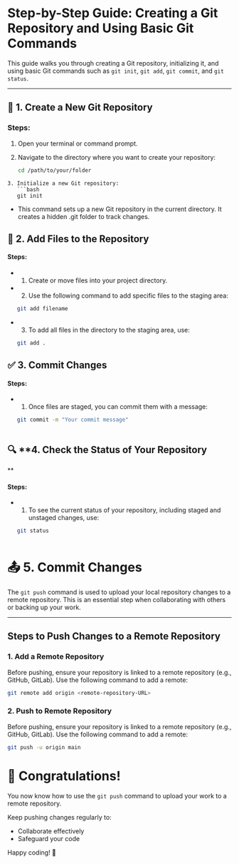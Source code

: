 # Step-by-Step Guide: Creating a Git Repository and Using Basic Git Commands

This guide walks you through creating a Git repository, initializing it, and using basic Git commands such as `git init`, `git add`, `git commit`, and `git status`.

---

## 📂 **1. Create a New Git Repository**

### **Steps:**
1. Open your terminal or command prompt.

2. Navigate to the directory where you want to create your repository:
   ```bash
   cd /path/to/your/folder
```
3. Initialize a new Git repository:
   ```bash
   git init
```
- This command sets up a new Git repository in the current directory. It creates a hidden .git folder to track changes.

## 📝 **2. Add Files to the Repository**
#### Steps:
- 1. Create or move files into your project directory.
- 2. Use the following command to add specific files to the staging area:
```bash
   git add filename 
   ```
- 3. To add all files in the directory to the staging area, use:
```bash
   git add . 
   ```
## ✅  **3. Commit Changes**
#### Steps:
- 1. Once files are staged, you can commit them with a message:
```bash
   git commit -m "Your commit message"
 
   ```
## 🔍 **4. Check the Status of Your Repository
**
#### Steps:
- 1. To see the current status of your repository, including staged and unstaged changes, use:
```bash
   git status
 
   ```

#  📤 **5. Commit Changes**

The `git push` command is used to upload your local repository changes to a remote repository. This is an essential step when collaborating with others or backing up your work.

---

## **Steps to Push Changes to a Remote Repository**

### 1. Add a Remote Repository
Before pushing, ensure your repository is linked to a remote repository (e.g., GitHub, GitLab). Use the following command to add a remote:
```bash
git remote add origin <remote-repository-URL>
```

### 2. Push to  Remote Repository
Before pushing, ensure your repository is linked to a remote repository (e.g., GitHub, GitLab). Use the following command to add a remote:
```bash
git push -u origin main

```

# 🎉 Congratulations!

You now know how to use the `git push` command to upload your work to a remote repository. 

Keep pushing changes regularly to:
- Collaborate effectively
- Safeguard your code

Happy coding! 🚀
